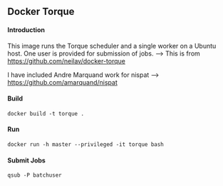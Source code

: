 ## Docker Torque

#### Introduction

This image runs the Torque scheduler and a single worker on a Ubuntu host. One user is provided for submission of jobs. --> This is from https://github.com/neilav/docker-torque

I have included Andre Marquand work for nispat --> https://github.com/amarquand/nispat

#### Build

`docker build -t torque .`

#### Run

`docker run -h master --privileged -it torque bash`

#### Submit Jobs

`qsub -P batchuser`
